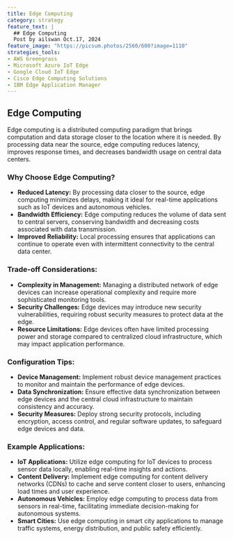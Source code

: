 ```yaml
---
title: Edge Computing
category: strategy
feature_text: |
  ## Edge Computing
  Post by ailswan Oct.17, 2024
feature_image: "https://picsum.photos/2560/600?image=1110"
strategies_tools:
- AWS Greengrass
- Microsoft Azure IoT Edge
- Google Cloud IoT Edge
- Cisco Edge Computing Solutions
- IBM Edge Application Manager
---
```

## Edge Computing
Edge computing is a distributed computing paradigm that brings computation and data storage closer to the location where it is needed. By processing data near the source, edge computing reduces latency, improves response times, and decreases bandwidth usage on central data centers.

### Why Choose Edge Computing?
- **Reduced Latency:** By processing data closer to the source, edge computing minimizes delays, making it ideal for real-time applications such as IoT devices and autonomous vehicles.
- **Bandwidth Efficiency:** Edge computing reduces the volume of data sent to central servers, conserving bandwidth and decreasing costs associated with data transmission.
- **Improved Reliability:** Local processing ensures that applications can continue to operate even with intermittent connectivity to the central data center.

### Trade-off Considerations:
- **Complexity in Management:** Managing a distributed network of edge devices can increase operational complexity and require more sophisticated monitoring tools.
- **Security Challenges:** Edge devices may introduce new security vulnerabilities, requiring robust security measures to protect data at the edge.
- **Resource Limitations:** Edge devices often have limited processing power and storage compared to centralized cloud infrastructure, which may impact application performance.

### Configuration Tips:
- **Device Management:** Implement robust device management practices to monitor and maintain the performance of edge devices.
- **Data Synchronization:** Ensure effective data synchronization between edge devices and the central cloud infrastructure to maintain consistency and accuracy.
- **Security Measures:** Deploy strong security protocols, including encryption, access control, and regular software updates, to safeguard edge devices and data.

### Example Applications:
- **IoT Applications:** Utilize edge computing for IoT devices to process sensor data locally, enabling real-time insights and actions.
- **Content Delivery:** Implement edge computing for content delivery networks (CDNs) to cache and serve content closer to users, enhancing load times and user experience.
- **Autonomous Vehicles:** Employ edge computing to process data from sensors in real-time, facilitating immediate decision-making for autonomous systems.
- **Smart Cities:** Use edge computing in smart city applications to manage traffic systems, energy distribution, and public safety efficiently.

